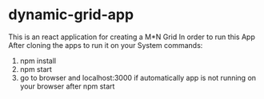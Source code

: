 # dynamic-grid-app
This is an react application for creating a M*N Grid
In order to run this App
After cloning the apps to run it on your System
commands: 
 1. npm install
 2. npm start
 3. go to browser and localhost:3000 if automatically app is not running on your browser after npm start
